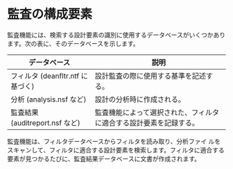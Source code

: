 # 監査の構成要素

監査機能には、検索する設計要素の識別に使用するデータベースがいくつかあります。次の表に、そのデータベースを示します。

| データベース | 説明 |
| --- | --- |
| フィルタ (deanfltr.ntf に基づく) | 設計監査の際に使用する基準を記述する。 |
| 分析 (analysis.nsf など) | 設計の分析時に作成される。 |
| 監査結果 (auditreport.nsf など) | 監査機能によって選択された、フィルタに適合する設計要素を記録する。|

監査機能は、フィルタデータベースからフィルタを読み取り、分析ファイ ルをスキャンして、フィルタに適合する設計要素を検索します。フィルタに適合する要素が見つかるたびに、監査結果データベースに文書が作成されます。